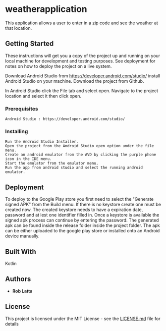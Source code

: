 # weatherapplication

This application allows a user to enter in a zip code and see the weather at that location.

## Getting Started

These instructions will get you a copy of the project up and running on your local machine for development and testing purposes. See deployment for notes on how to deploy the project on a live system.

Download Android Studio from https://developer.android.com/studio/
install Android Studio on your machine.
Download the project from Github.

In Android Studio click the File tab and select open.
Navigate to the project location and select it then click open.

### Prerequisites


```
Android Studio : https://developer.android.com/studio/
```

### Installing



```
Run the Android Studio Installer. 
Open the project from the Android Studio open option under the file menu.
Create an android emulator from the AVD by clicking the purple phone icon in the IDE menu.
Start the emulator from the emulator menu.
Run the app from android studio and select the running android emulator.
```


## Deployment

To deploy to the Google Play store you first need to select the "Generate signed APK" from the Build menu.
If there is no keystore create one must be created now.
The created keystore needs to have a expiration date, password and at lest one identifier filled in.
Once a keystore is available the signed apk process can continue by entering the password.
The generated apk can be found inside the release folder inside the project folder.
The apk can be either uploaded to the google play store or installed onto an Android device manually.

## Built With

Kotlin

## Authors

* **Rob Latta** 


## License

This project is licensed under the MIT License - see the [LICENSE.md](LICENSE.md) file for details

